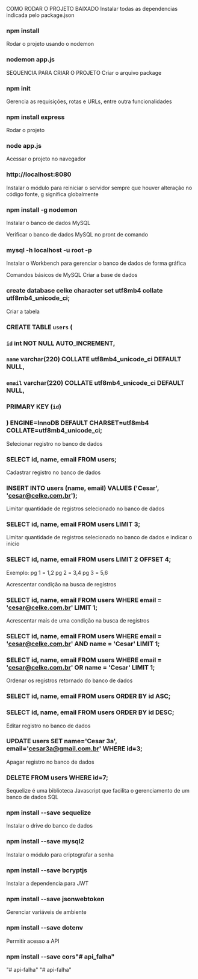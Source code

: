 COMO RODAR O PROJETO BAIXADO
Instalar todas as dependencias indicada pelo package.json
### npm install

Rodar o projeto usando o nodemon 
### nodemon app.js




SEQUENCIA PARA CRIAR O PROJETO
Criar o arquivo package
### npm init

Gerencia as requisições, rotas e URLs, entre outra funcionalidades
### npm install express

Rodar o projeto 
### node app.js

Acessar o projeto no navegador
### http://localhost:8080

Instalar o módulo para reiniciar o servidor sempre que houver alteração no código fonte, g significa globalmente
### npm install -g nodemon

Instalar o banco de dados MySQL

Verificar o banco de dados MySQL no pront de comando
### mysql -h localhost -u root -p

Instalar o Workbench para gerenciar o banco de dados de forma gráfica

Comandos básicos de MySQL
Criar a base de dados
### create database celke character set utf8mb4 collate utf8mb4_unicode_ci;

Criar a tabela
### CREATE TABLE `users` (
###     `id` int NOT NULL AUTO_INCREMENT,
###      `name` varchar(220) COLLATE utf8mb4_unicode_ci DEFAULT NULL,
###      `email` varchar(220) COLLATE utf8mb4_unicode_ci DEFAULT NULL,
###      PRIMARY KEY (`id`)    
### ) ENGINE=InnoDB DEFAULT CHARSET=utf8mb4 COLLATE=utf8mb4_unicode_ci;

Selecionar registro no banco de dados
### SELECT id, name, email FROM users;

Cadastrar registro no banco de dados
### INSERT INTO users (name, email) VALUES ('Cesar', 'cesar@celke.com.br');

Limitar quantidade de registros selecionado no banco de dados
### SELECT id, name, email FROM users LIMIT 3;

Limitar quantidade de registros selecionado no banco de dados e indicar o inicio
### SELECT id, name, email FROM users LIMIT 2 OFFSET 4;
Exemplo:
pg 1 = 1,2
pg 2 = 3,4
pg 3 = 5,6

Acrescentar condição na busca de registros
### SELECT id, name, email FROM users WHERE email = 'cesar@celke.com.br' LIMIT 1;

Acrescentar mais de uma condição na busca de registros
### SELECT id, name, email FROM users WHERE email = 'cesar@celke.com.br' AND name = 'Cesar' LIMIT 1;
### SELECT id, name, email FROM users WHERE email = 'cesar@celke.com.br' OR name = 'Cesar' LIMIT 1;

Ordenar os registros retornado do banco de dados
### SELECT id, name, email FROM users ORDER BY id ASC;
### SELECT id, name, email FROM users ORDER BY id DESC;

Editar registro no banco de dados
### UPDATE users SET name='Cesar 3a', email='cesar3a@gmail.com.br' WHERE id=3;

Apagar registro no banco de dados
### DELETE FROM users WHERE id=7;

Sequelize é uma biblioteca Javascript que facilita o gerenciamento de um banco de dados SQL
### npm install --save sequelize

Instalar o drive do banco de dados
### npm install --save mysql2

Instalar o módulo para criptografar a senha
### npm install --save bcryptjs

Instalar a dependencia para JWT
### npm install --save jsonwebtoken

Gerenciar variáveis de ambiente
### npm install --save dotenv

Permitir acesso a API
### npm install --save cors"# api_falha" 
"# api-falha" 
"# api-falha" 
